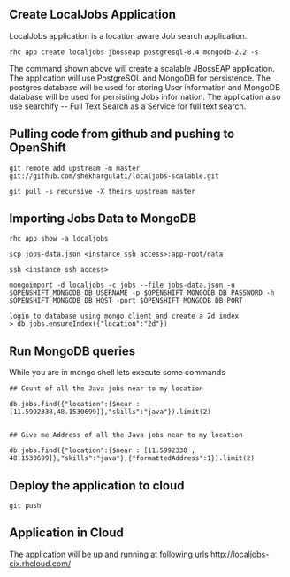 ## Create LocalJobs Application 

LocalJobs application is a location aware Job search application.

```
rhc app create localjobs jbosseap postgresql-8.4 mongodb-2.2 -s
```

The command shown above will create a scalable JBossEAP application. The application will use PostgreSQL and MongoDB for persistence. The postgres database will be used for storing User information and MongoDB database will be used for persisting Jobs information. The application also use searchify -- Full Text Search as a Service for full text search.


## Pulling code from github and pushing to OpenShift

```
git remote add upstream -m master git://github.com/shekhargulati/localjobs-scalable.git
 
git pull -s recursive -X theirs upstream master

```
## Importing Jobs Data to MongoDB

```
rhc app show -a localjobs

scp jobs-data.json <instance_ssh_access>:app-root/data

ssh <instance_ssh_access>

mongoimport -d localjobs -c jobs --file jobs-data.json -u $OPENSHIFT_MONGODB_DB_USERNAME -p $OPENSHIFT_MONGODB_DB_PASSWORD -h $OPENSHIFT_MONGODB_DB_HOST -port $OPENSHIFT_MONGODB_DB_PORT

login to database using mongo client and create a 2d index
> db.jobs.ensureIndex({"location":"2d"})

```

## Run MongoDB queries

While you are in mongo shell lets execute some commands

```
## Count of all the Java jobs near to my location

db.jobs.find({"location":{$near : [11.5992338,48.1530699]},"skills":"java"}).limit(2)


## Give me Address of all the Java jobs near to my location

db.jobs.find({"location":{$near : [11.5992338 , 48.1530699]},"skills":"java"},{"formattedAddress":1}).limit(2)
```

## Deploy the application to cloud

```
git push
```

## Application in Cloud

The application will be up and running at following urls
http://localjobs-cix.rhcloud.com/
